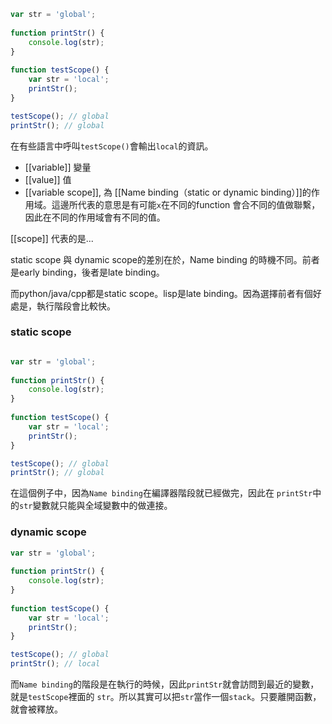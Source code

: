 
```js
var str = 'global';  
  
function printStr() {  
    console.log(str);  
}  
  
function testScope() {  
    var str = 'local';  
    printStr();  
}

testScope(); // global
printStr(); // global
```

在有些語言中呼叫`testScope()`會輸出`local`的資訊。

- [[variable]] 變量
- [[value]] 值
- [[variable scope]], 為 [[Name binding（static  or dynamic binding）]]的作用域。這邊所代表的意思是有可能`x`在不同的function 會合不同的值做聯繫，因此在不同的作用域會有不同的值。

[[scope]] 代表的是...


static scope 與 dynamic scope的差別在於，Name binding 的時機不同。前者是early binding，後者是late binding。

而python/java/cpp都是static scope。lisp是late binding。因為選擇前者有個好處是，執行階段會比較快。
### static scope
```js

var str = 'global';  
  
function printStr() {  
    console.log(str);  
}  
  
function testScope() {  
    var str = 'local';  
    printStr();  
}

testScope(); // global
printStr(); // global
```

在這個例子中，因為`Name binding`在編譯器階段就已經做完，因此在 `printStr`中的`str`變數就只能與全域變數中的做連接。

### dynamic scope
```js
var str = 'global';  
  
function printStr() {  
    console.log(str);  
}  
  
function testScope() {  
    var str = 'local';  
    printStr();  
}

testScope(); // global
printStr(); // local
```
而`Name binding`的階段是在執行的時候，因此`printStr`就會訪問到最近的變數，就是`testScope`裡面的 `str`。所以其實可以把`str`當作一個`stack`。只要離開函數，就會被釋放。

